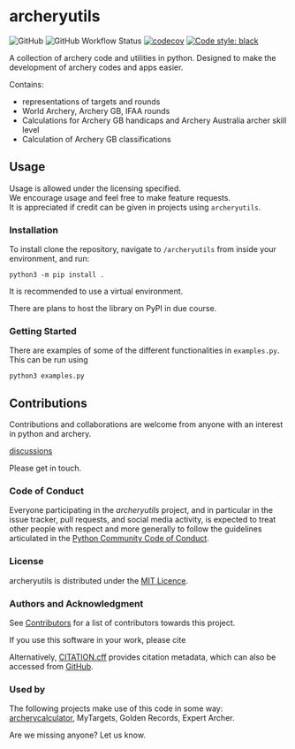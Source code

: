 # archeryutils

![GitHub](https://img.shields.io/github/license/jatkinson1000/archeryutils?style=plastic)
![GitHub Workflow Status](https://img.shields.io/github/actions/workflow/status/jatkinson1000/archeryutils/testing.yaml?style=plastic)
[![codecov](https://codecov.io/gh/jatkinson1000/archeryutils/branch/main/graph/badge.svg?token=AZU7G6H8T0)](https://codecov.io/gh/jatkinson1000/archeryutils)
[![Code style: black](https://img.shields.io/badge/code%20style-black-000000.svg?style=plastic)](https://github.com/psf/black)

A collection of archery code and utilities in python.
Designed to make the development of archery codes and apps easier.

Contains:
- representations of targets and rounds
- World Archery, Archery GB, IFAA rounds
- Calculations for Archery GB handicaps and Archery Australia archer skill level
- Calculation of Archery GB classifications


## Usage
Usage is allowed under the licensing specified.  
We encourage usage and feel free to make feature requests.  
It is appreciated if credit can be given in projects using `archeryutils`.

### Installation
To install clone the repository, navigate to `/archeryutils`
from inside your environment, and run:  

    python3 -m pip install .

It is recommended to use a virtual environment.

There are plans to host the library on PyPI in due course.

### Getting Started
There are examples of some of the different functionalities in
`examples.py`.
This can be run using 

    python3 examples.py


## Contributions
Contributions and collaborations are welcome from anyone with an
interest in python and archery.

[discussions](https://github.com/jatkinson1000/archeryutils/discussions)

Please get in touch.

### Code of Conduct
Everyone participating in the _archeryutils_ project, and in particular in the
issue tracker, pull requests, and social media activity, is expected to treat other
people with respect and more generally to follow the guidelines articulated in the
[Python Community Code of Conduct](https://www.python.org/psf/codeofconduct/).

### License
archeryutils is distributed under the [MIT Licence](https://github.com/jatkinson1000/archeryutils/blob/main/LICENSE).

### Authors and Acknowledgment
See [Contributors](https://github.com/jatkinson1000/archeryutils/graphs/contributors) for a list of contributors towards this project.

If you use this software in your work, please cite

Alternatively, [CITATION.cff](https://github.com/jatkinson1000/archeryutils/blob/main/CITATION.cff) provides citation metadata, which can also be accessed from [GitHub](https://github.com/jatkinson1000/archeryutils).

### Used by
The following projects make use of this code in some way:
[archerycalculator](https://archerycalculator.co.uk), MyTargets, Golden Records,
Expert Archer.

Are we missing anyone? Let us know.
